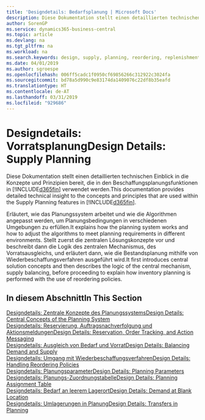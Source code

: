 ```yaml
---
title: 'Designdetails: Bedarfsplanung | Microsoft Docs'
description: Diese Dokumentation stellt einen detaillierten technischen Einblick in die Konzepte und Prinzipien bereit, die in den Beschaffungsplanungsfunktionen in Business Central.
author: SorenGP
ms.service: dynamics365-business-central
ms.topic: article
ms.devlang: na
ms.tgt_pltfrm: na
ms.workload: na
ms.search.keywords: design, supply, planning, reordering, replenishment
ms.date: 04/01/2019
ms.author: sgroespe
ms.openlocfilehash: 006ff5cadc1f0950cf69856266c312922c3024fa
ms.sourcegitcommit: bd78a5d990c9e83174da1409076c22df8b35eafd
ms.translationtype: HT
ms.contentlocale: de-AT
ms.lasthandoff: 03/31/2019
ms.locfileid: "929686"
---
```

# <a name="design-details-supply-planning"></a><span data-ttu-id="65fd7-103">Designdetails: Vorratsplanung</span><span class="sxs-lookup"><span data-stu-id="65fd7-103">Design Details: Supply Planning</span></span>
<span data-ttu-id="65fd7-104">Diese Dokumentation stellt einen detaillierten technischen Einblick in die Konzepte und Prinzipien bereit, die in den Beschaffungsplanungsfunktionen in [!INCLUDE[d365fin](includes/d365fin_md.md)] verwendet werden.</span><span class="sxs-lookup"><span data-stu-id="65fd7-104">This documentation provides detailed technical insight to the concepts and principles that are used within the Supply Planning features in [!INCLUDE[d365fin](includes/d365fin_md.md)].</span></span>  

<span data-ttu-id="65fd7-105">Erläutert, wie das Planungssystem arbeitet und wie die Algorithmen angepasst werden, um Planungsbedingungen in verschiedenen Umgebungen zu erfüllen.</span><span class="sxs-lookup"><span data-stu-id="65fd7-105">It explains how the planning system works and how to adjust the algorithms to meet planning requirements in different environments.</span></span> <span data-ttu-id="65fd7-106">Stellt zuerst die zentralen Lösungskonzepte vor und beschreibt dann die Logik des zentralen Mechanismus, des Vorratsausgleichs, und erläutert dann, wie die Bestandsplanung mithilfe von Wiederbeschaffungsverfahren ausgeführt wird.</span><span class="sxs-lookup"><span data-stu-id="65fd7-106">It first introduces central solution concepts and then describes the logic of the central mechanism, supply balancing, before proceeding to explain how inventory planning is performed with the use of reordering policies.</span></span>  

## <a name="in-this-section"></a><span data-ttu-id="65fd7-107">In diesem Abschnitt</span><span class="sxs-lookup"><span data-stu-id="65fd7-107">In This Section</span></span>  
[<span data-ttu-id="65fd7-108">Designdetails: Zentrale Konzepte des Planungssystems</span><span class="sxs-lookup"><span data-stu-id="65fd7-108">Design Details: Central Concepts of the Planning System</span></span>](design-details-central-concepts-of-the-planning-system.md)  
[<span data-ttu-id="65fd7-109">Designdetails: Reservierung, Auftragsnachverfolgung und Aktionsmeldungen</span><span class="sxs-lookup"><span data-stu-id="65fd7-109">Design Details: Reservation, Order Tracking, and Action Messaging</span></span>](design-details-reservation-order-tracking-and-action-messaging.md)  
[<span data-ttu-id="65fd7-110">Designdetails: Ausgleich von Bedarf und Vorrat</span><span class="sxs-lookup"><span data-stu-id="65fd7-110">Design Details: Balancing Demand and Supply</span></span>](design-details-balancing-demand-and-supply.md)  
[<span data-ttu-id="65fd7-111">Designdetails: Umgang mit Wiederbeschaffungsverfahren</span><span class="sxs-lookup"><span data-stu-id="65fd7-111">Design Details: Handling Reordering Policies</span></span>](design-details-handling-reordering-policies.md)  
[<span data-ttu-id="65fd7-112">Designdetails: Planungsparameter</span><span class="sxs-lookup"><span data-stu-id="65fd7-112">Design Details: Planning Parameters</span></span>](design-details-planning-parameters.md)  
[<span data-ttu-id="65fd7-113">Designdetails: Planungs-Zuordnungstabelle</span><span class="sxs-lookup"><span data-stu-id="65fd7-113">Design Details: Planning Assignment Table</span></span>](design-details-planning-assignment-table.md)  
[<span data-ttu-id="65fd7-114">Designdetails: Bedarf an leerem Lagerort</span><span class="sxs-lookup"><span data-stu-id="65fd7-114">Design Details: Demand at Blank Location</span></span>](design-details-demand-at-blank-location.md)  
[<span data-ttu-id="65fd7-115">Designdetails: Umlagerungen in Planung</span><span class="sxs-lookup"><span data-stu-id="65fd7-115">Design Details: Transfers in Planning</span></span>](design-details-transfers-in-planning.md)
